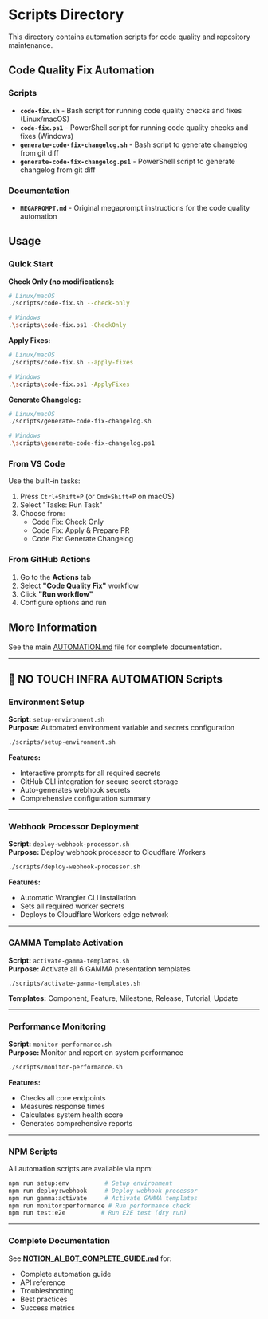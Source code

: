 # Scripts Directory

This directory contains automation scripts for code quality and repository maintenance.

## Code Quality Fix Automation

### Scripts

- **`code-fix.sh`** - Bash script for running code quality checks and fixes (Linux/macOS)
- **`code-fix.ps1`** - PowerShell script for running code quality checks and fixes (Windows)
- **`generate-code-fix-changelog.sh`** - Bash script to generate changelog from git diff
- **`generate-code-fix-changelog.ps1`** - PowerShell script to generate changelog from git diff

### Documentation

- **`MEGAPROMPT.md`** - Original megaprompt instructions for the code quality automation

## Usage

### Quick Start

**Check Only (no modifications):**
```bash
# Linux/macOS
./scripts/code-fix.sh --check-only

# Windows
.\scripts\code-fix.ps1 -CheckOnly
```

**Apply Fixes:**
```bash
# Linux/macOS
./scripts/code-fix.sh --apply-fixes

# Windows
.\scripts\code-fix.ps1 -ApplyFixes
```

**Generate Changelog:**
```bash
# Linux/macOS
./scripts/generate-code-fix-changelog.sh

# Windows
.\scripts\generate-code-fix-changelog.ps1
```

### From VS Code

Use the built-in tasks:
1. Press `Ctrl+Shift+P` (or `Cmd+Shift+P` on macOS)
2. Select "Tasks: Run Task"
3. Choose from:
   - Code Fix: Check Only
   - Code Fix: Apply & Prepare PR
   - Code Fix: Generate Changelog

### From GitHub Actions

1. Go to the **Actions** tab
2. Select **"Code Quality Fix"** workflow
3. Click **"Run workflow"**
4. Configure options and run

## More Information

See the main [AUTOMATION.md](../AUTOMATION.md) file for complete documentation.

---

## 🤖 NO TOUCH INFRA AUTOMATION Scripts

### Environment Setup

**Script:** `setup-environment.sh`  
**Purpose:** Automated environment variable and secrets configuration

```bash
./scripts/setup-environment.sh
```

**Features:**
- Interactive prompts for all required secrets
- GitHub CLI integration for secure secret storage
- Auto-generates webhook secrets
- Comprehensive configuration summary

---

### Webhook Processor Deployment

**Script:** `deploy-webhook-processor.sh`  
**Purpose:** Deploy webhook processor to Cloudflare Workers

```bash
./scripts/deploy-webhook-processor.sh
```

**Features:**
- Automatic Wrangler CLI installation
- Sets all required worker secrets
- Deploys to Cloudflare Workers edge network

---

### GAMMA Template Activation

**Script:** `activate-gamma-templates.sh`  
**Purpose:** Activate all 6 GAMMA presentation templates

```bash
./scripts/activate-gamma-templates.sh
```

**Templates:** Component, Feature, Milestone, Release, Tutorial, Update

---

### Performance Monitoring

**Script:** `monitor-performance.sh`  
**Purpose:** Monitor and report on system performance

```bash
./scripts/monitor-performance.sh
```

**Features:**
- Checks all core endpoints
- Measures response times
- Calculates system health score
- Generates comprehensive reports

---

### NPM Scripts

All automation scripts are available via npm:

```bash
npm run setup:env          # Setup environment
npm run deploy:webhook     # Deploy webhook processor
npm run gamma:activate     # Activate GAMMA templates
npm run monitor:performance # Run performance check
npm run test:e2e          # Run E2E test (dry run)
```

---

### Complete Documentation

See **[NOTION_AI_BOT_COMPLETE_GUIDE.md](../NOTION_AI_BOT_COMPLETE_GUIDE.md)** for:
- Complete automation guide
- API reference
- Troubleshooting
- Best practices
- Success metrics
